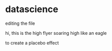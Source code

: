 # datascience
editing the file

hi, this is the high flyer
soaring high like an eagle

to create a placebo effect

